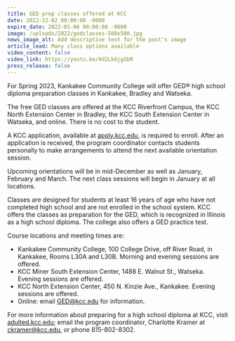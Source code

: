 ```yaml
---
title: GED prep classes offered at KCC
date: 2022-12-02 00:00:00 -0600
expire_date: 2023-01-06 00:00:00 -0600
image: /uploads/2022/gedclasses-580x580.jpg
news_image_alt: Add descriptive text for the post's image
article_lead: Many class options available
video_content: false
video_link: https://youtu.be/4d2LkGjg5bM
press_release: false
---
```

For Spring 2023, Kankakee Community College will offer GED&reg; high school diploma preparation classes in Kankakee, Bradley and Watseka.

The free GED classes are offered at the KCC Riverfront Campus, the KCC North Extension Center in Bradley, the KCC South Extension Center in Watseka, and online. There is no cost to the student.

A KCC application, available at [apply.kcc.edu](http://apply.kcc.edu), is required to enroll. After an application is received, the program coordinator contacts students personally to make arrangements to attend the next available orientation session.

Upcoming orientations will be in mid-December as well as January, February and March. The next class sessions will begin in January at all locations.

Classes are designed for students at least 16 years of age who have not completed high school and are not enrolled in the school system. KCC offers the classes as preparation for the GED, which is recognized in Illinois as a high school diploma. The college also offers a GED practice test.

Course locations and meeting times are:

* Kankakee Community College, 100 College Drive, off River Road, in Kankakee, Rooms L30A and L30B. Morning and evening sessions are offered.
* KCC Miner South Extension Center, 1488 E. Walnut St., Watseka. Evening sessions are offered.
* KCC North Extension Center, 450 N. Kinzie Ave., Kankakee. Evening sessions are offered.
* Online: email [GED@kcc.edu](mailto:GED@kcc.edu) for information.

For more information about preparing for a high school diploma at KCC, visit [adulted.kcc.edu](mailto:adulted.kcc.edu); email the program coordinator, Charlotte Kramer at [ckramer@kcc.edu](mailto:ckramer@kcc.edu)<u>,</u> or phone 815-802-8302.